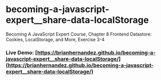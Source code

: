 # becoming-a-javascript-expert__share-data-localStorage
Becoming A JavaScript Expert Course, Chapter 8 Frontend Datastore: Cookies, LocalStorage, and More, Exercise 3-4

### Live Demo:  [https://brianhernandez.github.io/becoming-a-javascript-expert__share-data-localStorage/](https://brianhernandez.github.io/becoming-a-javascript-expert__share-data-localStorage/)